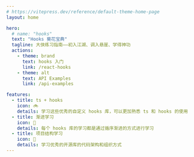 ```yaml
---
# https://vitepress.dev/reference/default-theme-home-page
layout: home

hero:
  # name: "hooks"
  text: "Hooks 葵花宝典"
  tagline: 大侠练习指南——初入江湖、调入悬崖、学得神功
  actions:
    - theme: brand
      text: hooks 入门
      link: /react-hooks
    - theme: alt
      text: API Examples
      link: /api-examples

features:
  - title: ts + hooks
    icon: 🚲
    details: 学习这些优秀的自定义 hooks 库，可以更加熟悉 ts 和 hooks 的使用
  - title: 渐进学习
    icon: 🚅
    details: 每个 hooks 库的学习都是通过循序渐进的方式进行学习
  - title: 项目结构学习
    icon: 🚀
    details: 学习优秀的开源库的代码架构和组织方式
---
```


